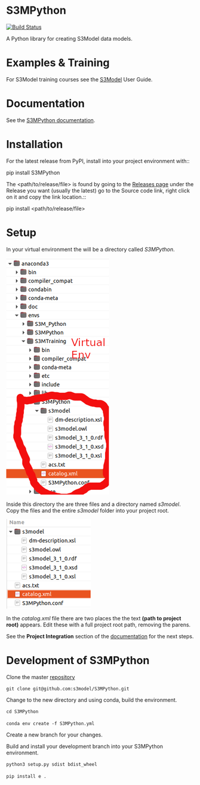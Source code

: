 # S3MPython

[![Build Status](https://travis-ci.com/DataInsightsInc/S3MPython.svg?branch=master)](https://travis-ci.com/s3model/S3MPython)


A Python library for creating S3Model data models.


# Examples & Training

For S3Model training courses see the [S3Model](https://s3model.com/userguide/docs/index.html) User Guide.

# Documentation

See the [S3MPython documentation](https://s3model.com/S3MPython/docs/index.html).


# Installation

For the latest release from PyPI, install into your project environment with::

  pip install S3MPython

The <path/to/release/file> is found by going to the [Releases page](https://github.com/twcook/S3M_Python/releases) under the Release you want (usually the latest) go to the Source code link, right click on it and copy the link location.::

  pip install <path/to/release/file>

# Setup

In your virtual environment the will be a directory called *S3MPython*. 

![Virtual Environment](virtual_env.png)

Inside this directory the are three files and a directory named *s3model*. Copy the files and the entire *s3model* folder into your project root.

![Project Root](tree.png)


In the *catalog.xml* file there are two places the the text **(path to project root)** appears. Edit these with a full project root path, removing the parens.


See the **Project Integration** section of the [documentation](https://s3model.com/S3MPython/) for the next steps.


# Development of S3MPython

Clone the master [repository](https://github.com/s3model/S3MPython/tree/master)

```
git clone git@github.com:s3model/S3MPython.git
```

Change to the new directory and using conda, build the environment.

```
cd S3MPython

conda env create -f S3MPython.yml
```

Create a new branch for your changes.


Build and install your development branch into your S3MPython environment.

```
python3 setup.py sdist bdist_wheel

pip install e .
```
